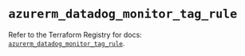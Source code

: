 # `azurerm_datadog_monitor_tag_rule`

Refer to the Terraform Registry for docs: [`azurerm_datadog_monitor_tag_rule`](https://registry.terraform.io/providers/hashicorp/azurerm/3.114.0/docs/resources/datadog_monitor_tag_rule).
